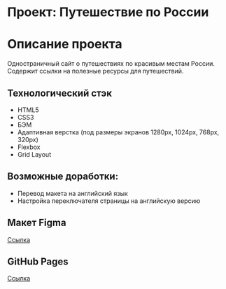 # Проект: Путешествие по России

# Описание проекта
Одностраничный сайт о путешествиях по красивым местам России. Содержит ссылки на полезные ресурсы для путешествий.

## Технологический стэк
* HTML5
* CSS3
* БЭМ
* Адаптивная верстка (под размеры экранов 1280рх, 1024рх, 768рх, 320рх)
* Flexbox
* Grid Layout

## Возможные доработки:
* Перевод макета на английский язык
* Настройка переключателя страницы на английскую версию

## Макет Figma
[Ссылка](https://www.figma.com/file/5S2WSbEFL6awjVWJ0NWL8Q/Sprint-3_-Russia-_-desktop-mobile?node-id=28503%3A0)

## GitHub Pages
[Ссылка](https://github.com/dariaaa51/russian-travel)



